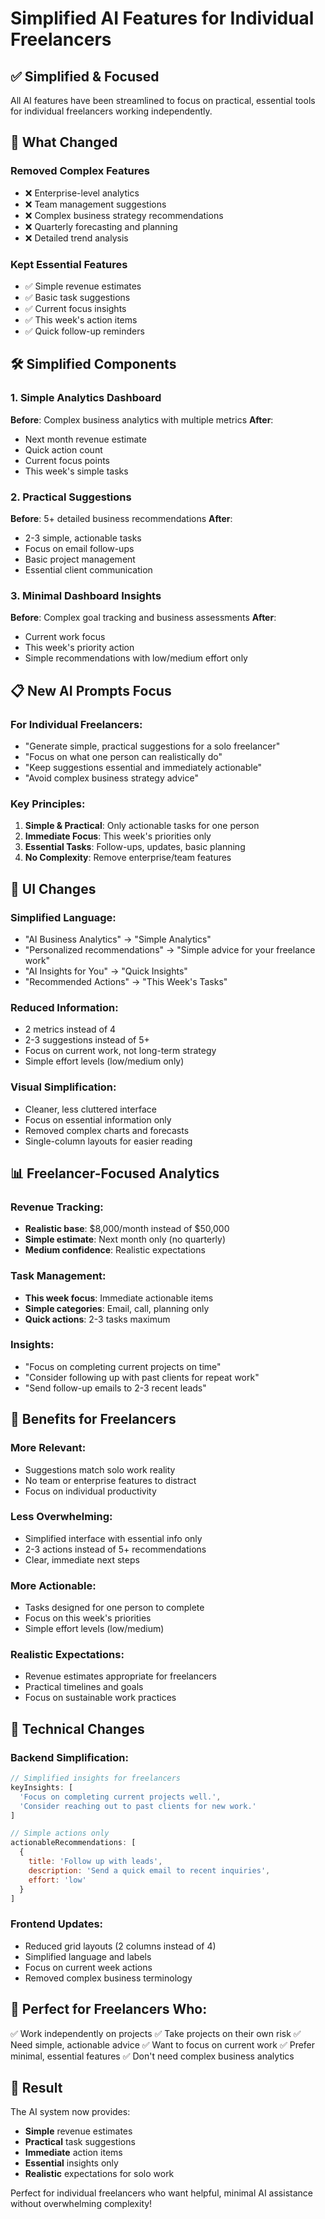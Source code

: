 # Simplified AI Features for Individual Freelancers

## ✅ Simplified & Focused

All AI features have been streamlined to focus on practical, essential tools for individual freelancers working independently.

## 🎯 What Changed

### **Removed Complex Features**
- ❌ Enterprise-level analytics
- ❌ Team management suggestions  
- ❌ Complex business strategy recommendations
- ❌ Quarterly forecasting and planning
- ❌ Detailed trend analysis

### **Kept Essential Features**
- ✅ Simple revenue estimates
- ✅ Basic task suggestions
- ✅ Current focus insights
- ✅ This week's action items
- ✅ Quick follow-up reminders

## 🛠️ Simplified Components

### 1. **Simple Analytics Dashboard**
**Before**: Complex business analytics with multiple metrics
**After**: 
- Next month revenue estimate
- Quick action count
- Current focus points
- This week's simple tasks

### 2. **Practical Suggestions**
**Before**: 5+ detailed business recommendations
**After**:
- 2-3 simple, actionable tasks
- Focus on email follow-ups
- Basic project management
- Essential client communication

### 3. **Minimal Dashboard Insights**
**Before**: Complex goal tracking and business assessments
**After**:
- Current work focus
- This week's priority action
- Simple recommendations with low/medium effort only

## 📋 New AI Prompts Focus

### For Individual Freelancers:
- "Generate simple, practical suggestions for a solo freelancer"
- "Focus on what one person can realistically do"
- "Keep suggestions essential and immediately actionable"
- "Avoid complex business strategy advice"

### Key Principles:
1. **Simple & Practical**: Only actionable tasks for one person
2. **Immediate Focus**: This week's priorities only
3. **Essential Tasks**: Follow-ups, updates, basic planning
4. **No Complexity**: Remove enterprise/team features

## 🎨 UI Changes

### Simplified Language:
- "AI Business Analytics" → "Simple Analytics"
- "Personalized recommendations" → "Simple advice for your freelance work"
- "AI Insights for You" → "Quick Insights"
- "Recommended Actions" → "This Week's Tasks"

### Reduced Information:
- 2 metrics instead of 4
- 2-3 suggestions instead of 5+
- Focus on current work, not long-term strategy
- Simple effort levels (low/medium only)

### Visual Simplification:
- Cleaner, less cluttered interface
- Focus on essential information only
- Removed complex charts and forecasts
- Single-column layouts for easier reading

## 📊 Freelancer-Focused Analytics

### Revenue Tracking:
- **Realistic base**: $8,000/month instead of $50,000
- **Simple estimate**: Next month only (no quarterly)
- **Medium confidence**: Realistic expectations

### Task Management:
- **This week focus**: Immediate actionable items
- **Simple categories**: Email, call, planning only
- **Quick actions**: 2-3 tasks maximum

### Insights:
- "Focus on completing current projects on time"
- "Consider following up with past clients for repeat work"
- "Send follow-up emails to 2-3 recent leads"

## 🚀 Benefits for Freelancers

### **More Relevant**:
- Suggestions match solo work reality
- No team or enterprise features to distract
- Focus on individual productivity

### **Less Overwhelming**:
- Simplified interface with essential info only
- 2-3 actions instead of 5+ recommendations
- Clear, immediate next steps

### **More Actionable**:
- Tasks designed for one person to complete
- Focus on this week's priorities
- Simple effort levels (low/medium)

### **Realistic Expectations**:
- Revenue estimates appropriate for freelancers
- Practical timelines and goals
- Focus on sustainable work practices

## 🔧 Technical Changes

### Backend Simplification:
```javascript
// Simplified insights for freelancers
keyInsights: [
  'Focus on completing current projects well.',
  'Consider reaching out to past clients for new work.'
]

// Simple actions only
actionableRecommendations: [
  {
    title: 'Follow up with leads',
    description: 'Send a quick email to recent inquiries',
    effort: 'low'
  }
]
```

### Frontend Updates:
- Reduced grid layouts (2 columns instead of 4)
- Simplified language and labels
- Focus on current week actions
- Removed complex business terminology

## 📝 Perfect for Freelancers Who:

✅ Work independently on projects
✅ Take projects on their own risk
✅ Need simple, actionable advice
✅ Want to focus on current work
✅ Prefer minimal, essential features
✅ Don't need complex business analytics

## 🎯 Result

The AI system now provides:
- **Simple** revenue estimates
- **Practical** task suggestions  
- **Immediate** action items
- **Essential** insights only
- **Realistic** expectations for solo work

Perfect for individual freelancers who want helpful, minimal AI assistance without overwhelming complexity! 